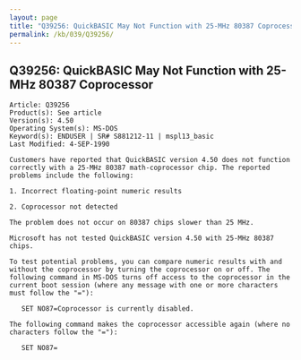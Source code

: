 ```yaml
---
layout: page
title: "Q39256: QuickBASIC May Not Function with 25-MHz 80387 Coprocessor"
permalink: /kb/039/Q39256/
---
```


## Q39256: QuickBASIC May Not Function with 25-MHz 80387 Coprocessor

	Article: Q39256
	Product(s): See article
	Version(s): 4.50
	Operating System(s): MS-DOS
	Keyword(s): ENDUSER | SR# S881212-11 | mspl13_basic
	Last Modified: 4-SEP-1990
	
	Customers have reported that QuickBASIC version 4.50 does not function
	correctly with a 25-MHz 80387 math-coprocessor chip. The reported
	problems include the following:
	
	1. Incorrect floating-point numeric results
	
	2. Coprocessor not detected
	
	The problem does not occur on 80387 chips slower than 25 MHz.
	
	Microsoft has not tested QuickBASIC version 4.50 with 25-MHz 80387
	chips.
	
	To test potential problems, you can compare numeric results with and
	without the coprocessor by turning the coprocessor on or off. The
	following command in MS-DOS turns off access to the coprocessor in the
	current boot session (where any message with one or more characters
	must follow the "="):
	
	   SET NO87=Coprocessor is currently disabled.
	
	The following command makes the coprocessor accessible again (where no
	characters follow the "="):
	
	   SET NO87=
